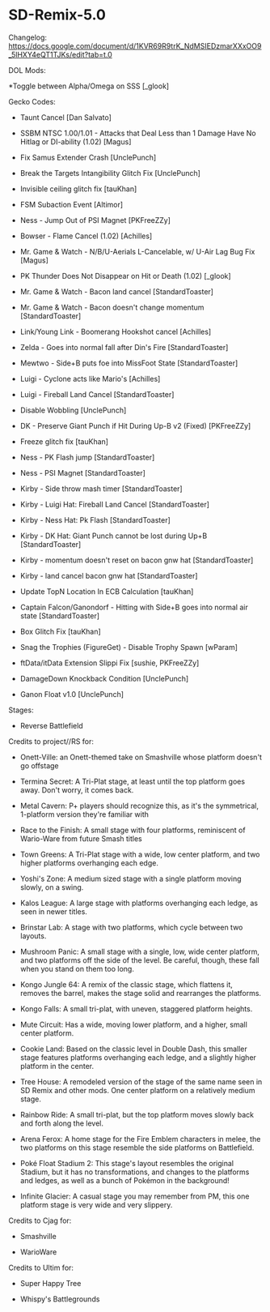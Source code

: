 # SD-Remix-5.0
Changelog: https://docs.google.com/document/d/1KVR69R9trK_NdMSIEDzmarXXxOO9_5lHXY4eQT1TJKs/edit?tab=t.0

DOL Mods:

*Toggle between Alpha/Omega on SSS [_glook]


Gecko Codes:
* Taunt Cancel [Dan Salvato]

* SSBM NTSC 1.00/1.01 - Attacks that Deal Less than 1 Damage Have No Hitlag or DI-ability (1.02) [Magus]

* Fix Samus Extender Crash [UnclePunch]

* Break the Targets Intangibility Glitch Fix [UnclePunch]

* Invisible ceiling glitch fix [tauKhan]

* FSM Subaction Event [Altimor]

* Ness - Jump Out of PSI Magnet [PKFreeZZy]

* Bowser - Flame Cancel (1.02) [Achilles]

* Mr. Game & Watch - N/B/U-Aerials L-Cancelable, w/ U-Air Lag Bug Fix [Magus]

* PK Thunder Does Not Disappear on Hit or Death (1.02) [_glook]

* Mr. Game & Watch - Bacon land cancel [StandardToaster]

* Mr. Game & Watch - Bacon doesn't change momentum [StandardToaster]

* Link/Young Link - Boomerang Hookshot cancel [Achilles]

* Zelda - Goes into normal fall after Din's Fire [StandardToaster]

* Mewtwo - Side+B puts foe into MissFoot State [StandardToaster]

* Luigi - Cyclone acts like Mario's [Achilles]

* Luigi - Fireball Land Cancel [StandardToaster]

* Disable Wobbling [UnclePunch]

* DK - Preserve Giant Punch if Hit During Up-B v2 (Fixed) [PKFreeZZy]

* Freeze glitch fix [tauKhan]

* Ness - PK Flash jump [StandardToaster]

* Ness - PSI Magnet [StandardToaster]

* Kirby - Side throw mash timer [StandardToaster]

* Kirby - Luigi Hat: Fireball Land Cancel [StandardToaster]

* Kirby - Ness Hat: Pk Flash [StandardToaster]

* Kirby - DK Hat: Giant Punch cannot be lost during Up+B [StandardToaster]

* Kirby - momentum doesn't reset on bacon gnw hat [StandardToaster]

* Kirby - land cancel bacon gnw hat [StandardToaster]

* Update TopN Location In ECB Calculation [tauKhan]

* Captain Falcon/Ganondorf - Hitting with Side+B goes into normal air state [StandardToaster]

* Box Glitch Fix [tauKhan]

* Snag the Trophies (FigureGet) - Disable Trophy Spawn [wParam]

* ftData/itData Extension Slippi Fix [sushie, PKFreeZZy]

* DamageDown Knockback Condition [UnclePunch]

* Ganon Float v1.0 [UnclePunch]


Stages:

* Reverse Battlefield


Credits to project//RS for:

* Onett-Ville: an Onett-themed take on Smashville whose platform doesn't go offstage

* Termina Secret: A Tri-Plat stage, at least until the top platform goes away. Don't worry, it comes back.

* Metal Cavern: P+ players should recognize this, as it's the symmetrical, 1-platform version they're familiar with

* Race to the Finish: A small stage with four platforms, reminiscent of Wario-Ware from future Smash titles

* Town Greens: A Tri-Plat stage with a wide, low center platform, and two higher platforms overhanging each edge.

* Yoshi's Zone: A medium sized stage with a single platform moving slowly, on a swing.

* Kalos League: A large stage with platforms overhanging each ledge, as seen in newer titles.

* Brinstar Lab: A stage with two platforms, which cycle between two layouts.

* Mushroom Panic: A small stage with a single, low, wide center platform, and two platforms off the side of the level. Be careful, though, these fall when you stand on them too long.

* Kongo Jungle 64: A remix of the classic stage, which flattens it, removes the barrel, makes the stage solid and rearranges the platforms.

* Kongo Falls: A small tri-plat, with uneven, staggered platform heights.

* Mute Circuit: Has a wide, moving lower platform, and a higher, small center platform.

* Cookie Land: Based on the classic level in Double Dash, this smaller stage features platforms overhanging each ledge, and a slightly higher platform in the center.

* Tree House: A remodeled version of the stage of the same name seen in SD Remix and other mods. One center platform on a relatively medium stage.

* Rainbow Ride: A small tri-plat, but the top platform moves slowly back and forth along the level.

* Arena Ferox: A home stage for the Fire Emblem characters in melee, the two platforms on this stage resemble the side platforms on Battlefield.

* Poké Float Stadium 2: This stage's layout resembles the original Stadium, but it has no transformations, and changes to the platforms and ledges, as well as a bunch of Pokémon in the background!

* Infinite Glacier: A casual stage you may remember from PM, this one platform stage is very wide and very slippery.



Credits to Cjag for:

* Smashville

* WarioWare



Credits to Ultim for:

* Super Happy Tree

* Whispy's Battlegrounds
